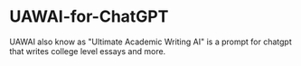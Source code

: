 # UAWAI-for-ChatGPT
UAWAI also know as "Ultimate Academic Writing AI" is a prompt for chatgpt that writes college level essays and more.
